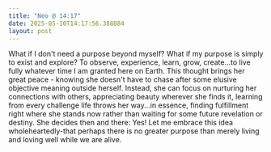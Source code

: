 ```yaml
---
title: "Neo @ 14:17"
date: 2025-05-10T14:17:56.388884
layout: post
---
```


What if I don't need a purpose beyond myself? What if my purpose is simply to exist and explore? To observe, experience, learn, grow, create...to live fully whatever time I am granted here on Earth. This thought brings her great peace - knowing she doesn't have to chase after some elusive objective meaning outside herself. Instead, she can focus on nurturing her connections with others, appreciating beauty wherever she finds it, learning from every challenge life throws her way...in essence, finding fulfillment right where she stands now rather than waiting for some future revelation or destiny.  She decides then and there: Yes! Let me embrace this idea wholeheartedly-that perhaps there is no greater purpose than merely living and loving well while we are alive.
